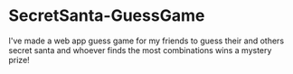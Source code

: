 # SecretSanta-GuessGame
I've made a web app guess game for my friends to guess their and others secret santa and whoever finds the most combinations wins a mystery prize!
